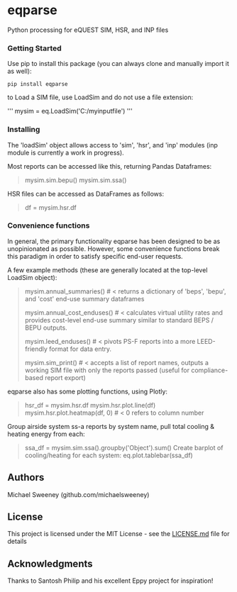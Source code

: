 # eqparse

Python processing for eQUEST SIM, HSR, and INP files

### Getting Started

Use pip to install this package (you can always clone and manually import it as well):

```
pip install eqparse
```

to Load a SIM file, use LoadSim and do not use a file extension:

'''
mysim = eq.LoadSim('C:/myinputfile')
'''


### Installing
The 'loadSim' object allows access to 'sim', 'hsr', and 'inp' modules (inp module is currently a work in progress).

Most reports can be accessed like this, returning Pandas Dataframes:


>mysim.sim.bepu()
>mysim.sim.ssa()


HSR files can be accessed as DataFrames as follows:

>df = mysim.hsr.df

### Convenience functions

In general, the primary functionality eqparse has been designed to be as unopinionated as possible. However, some convenience functions break this paradigm in order to satisfy specific end-user requests.

A few example methods (these are generally located at the top-level LoadSim object):

>mysim.annual_summaries() # < returns a dictionary of 'beps', 'bepu', and 'cost' end-use summary dataframes
>
>mysim.annual_cost_enduses() # < calculates virtual utility rates and provides cost-level end-use summary similar to standard BEPS / BEPU outputs.
>
>mysim.leed_enduses() # < pivots PS-F reports into a more LEED-friendly format for data entry.
>
>mysim.sim_print() # < accepts a list of report names, outputs a working SIM file with only the reports passed (useful for compliance-based report export)

eqparse also has some plotting functions, using Plotly:
>hsr_df = mysim.hsr.df
>mysim.hsr.plot.line(df)
>mysim.hsr.plot.heatmap(df, 0) # < 0 refers to column number


Group airside system ss-a reports by system name, pull total cooling & heating energy from each:
>ssa_df = mysim.sim.ssa().groupby('Object').sum()
Create barplot of cooling/heating for each system:
>eq.plot.tablebar(ssa_df)

### 

## Authors

Michael Sweeney (github.com/michaelsweeney)

## License

This project is licensed under the MIT License - see the [LICENSE.md](LICENSE.md) file for details

## Acknowledgments

Thanks to Santosh Philip and his excellent Eppy project for inspiration!
